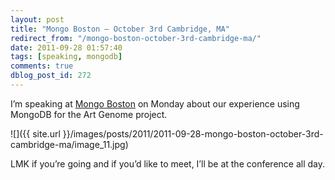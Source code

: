 ```yaml
---
layout: post
title: "Mongo Boston – October 3rd Cambridge, MA"
redirect_from: "/mongo-boston-october-3rd-cambridge-ma/"
date: 2011-09-28 01:57:40
tags: [speaking, mongodb]
comments: true
dblog_post_id: 272
---
```

I’m speaking at [Mongo Boston](http://www.10gen.com/events/mongo-boston-2011) on Monday about our experience using MongoDB for the Art Genome project.

![]({{ site.url }}/images/posts/2011/2011-09-28-mongo-boston-october-3rd-cambridge-ma/image_11.jpg)

LMK if you’re going and if you’d like to meet, I’ll be at the conference all day.

